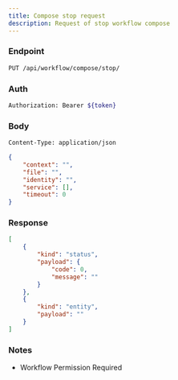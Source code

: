 ```yaml
---
title: Compose stop request
description: Request of stop workflow compose
---
```


### Endpoint

```bash
PUT /api/workflow/compose/stop/
```

### Auth

```bash
Authorization: Bearer ${token}
```

### Body

```bash
Content-Type: application/json
```

```json [Json]
{
    "context": "",
    "file": "",
    "identity": "",
    "service": [],
    "timeout": 0
}
```

### Response

```json [Json]
[
    {
        "kind": "status",
        "payload": {
            "code": 0,
            "message": ""
        }
    },
    {
        "kind": "entity",
        "payload": ""
    }
]
```

### Notes

- Workflow Permission Required

